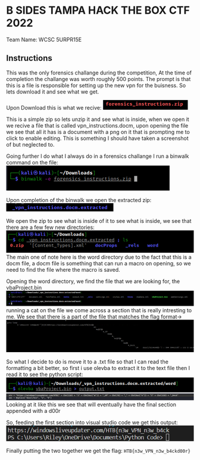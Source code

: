 B SIDES TAMPA HACK THE BOX CTF 2022
======
  Team Name: WCSC 5URPR15E
  
  Instructions
  ------
  
  This was the only forensics challange during the competition, At the time of completion the challange was worth roughly 500 points. The prompt is that this is a file
  is responsible for setting up the new vpn for the buisness. So lets download it and see what we get.
  
  Upon Download this is what we recive:
  ![alt text](https://github.com/Dew-ey/Writeups/blob/main/BSides2022HTB/Instructions/i1.PNG "image1")
  
  This is a simple zip so lets unzip it and see what is inside, when we open it we recive a file that is called vpn_instructions.docm, upon opening the file we see that all it has
  is a document with a png on it that is prompting me to click to enable editing. This is something I should have taken a screenshot of but neglected to.
  
  Going further I do what I always do in a forensics challange I run a binwalk command on the file: 
  ![alt text](https://github.com/Dew-ey/Writeups/blob/main/BSides2022HTB/Instructions/i2.PNG "image2")
  
  Upon completion of the binwalk we open the extracted zip: 
  ![alt text](https://github.com/Dew-ey/Writeups/blob/main/BSides2022HTB/Instructions/i22.PNG "image3")
  
  We open the zip to see what is inside of it to see what is inside, we see that there are a few few new directories: 
  ![alt text](https://github.com/Dew-ey/Writeups/blob/main/BSides2022HTB/Instructions/i4.PNG "image4")
  The main one of note here is the word directory due to the fact that this is a docm file, a docm file is something that can run a macro on opening, so we need to find the 
  file where the macro is saved.
  
  Opening the word directory, we find the file that we are looking for, the vbaProject.bin
  ![alt text](https://github.com/Dew-ey/Writeups/blob/main/BSides2022HTB/Instructions/i5.PNG "img4")
  running a cat on the file we come across a section that is really intresting to me.
  We see that there is a part of the file that matches the flag format->
  ![alt text](https://github.com/Dew-ey/Writeups/blob/main/BSides2022HTB/Instructions/i6.PNG "img 6")
  
  So what I decide to do is move it to a .txt file so that I can read the formatting a bit better, so first i use olevba to extract it to the text file then I read it to see the python script:
  ![alt text](https://github.com/Dew-ey/Writeups/blob/main/BSides2022HTB/Instructions/i7.PNG "img9")
  ![alt text](https://github.com/Dew-ey/Writeups/blob/main/BSides2022HTB/Instructions/i8.PNG "img7")
  Looking at it like this we see that will eventually have the final section appended with a d00r
  
  So, feeding the first section into visual studio code we get this output: 
  ![alt text](https://github.com/Dew-ey/Writeups/blob/main/BSides2022HTB/Instructions/i10.PNG "img8")
  
  Finally putting the two together we get the flag: `HTB{n3w_VPN_n3w_b4ckd00r}`
  
  
  
